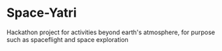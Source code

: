 # Space-Yatri
 Hackathon project for activities beyond earth's atmosphere, for purpose such as spaceflight and space exploration
